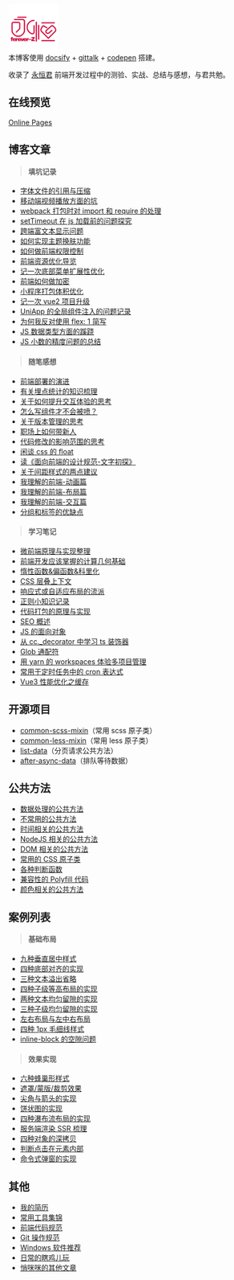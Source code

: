 <p></p>

<img src="favicon.png" width="100" style="margin:-4em 0 -1.5em" />

本博客使用 [docsify](https://docsify.js.org/#/?id=docsify) + [gittalk](https://github.com/gitalk/gitalk) + [codepen](https://codepen.io/foreverZ133/pens/public) 搭建。

收录了 [永恒君](https://github.com/forever-z-133) 前端开发过程中的测验、实战、总结与感想，与君共勉。

## 在线预览

[Online Pages](https://forever-z.cn/)

## 博客文章

> #### 填坑记录

- [字体文件的引用与压缩](https://forever-z.cn/#/articles/topic/methods-of-custom-font-family.md)
- [移动端视频播放方面的坑](https://forever-z.cn/#/articles/topic/strangeness-of-playing-video-in-web.md)
- [webpack 打包时对 import 和 require 的处理](https://forever-z.cn/#/articles/topic/require-async-in-webpack.md)
- [setTimeout 在 js 加载前的问题探究](https://forever-z.cn/#/articles/topic/strangeness-between-script-load-and-timeout.md)
- [跨端富文本显示问题](https://forever-z.cn/#/articles/topic/reasonable-use-rich-text.md)
- [如何实现主题换肤功能](https://forever-z.cn/#/articles/topic/methods-of-custom-style-theme.md)
- [如何做前端权限控制](https://forever-z.cn/#/articles/topic/methods-of-auth-control.md)
- [前端资源优化导览](https://forever-z.cn/#/articles/topic/optimization-of-sources.md)
- [记一次底部菜单扩展性优化](https://forever-z.cn/#/articles/minds/menu-expandability.md)
- [前端如何做加密](https://forever-z.cn/#/articles/topic/encryption-of-frontend.md)
- [小程序打包体积优化](https://forever-z.cn/#/articles/topic/optimization-of-mp-size.md)
- [记一次 vue2 项目升级](https://forever-z.cn/#/articles/topic/vue2-upgrade-to-vite.md)
- [UniApp 的全局组件注入的问题记录](https://forever-z.cn/#/articles/topic/uniapp-global-components.md)
- [为何我反对使用 flex: 1 简写](https://forever-z.cn/#/articles/study/why-no-flex-abbreviation.md)
- [JS 数据类型方面的蹊跷](https://forever-z.cn/#/articles/topic/strangeness-of-javascript-data-type.md)
- [JS 小数的精度问题的总结](https://forever-z.cn/#/articles/topic/js-numer-precision.md)

> #### 随笔感想

- [前端部署的演进](https://forever-z.cn/#/articles/minds/improve-of-deploy.md)
- [有关埋点统计的知识梳理](https://forever-z.cn/#/articles/minds/summary-of-event-tracking.md)
- [关于如何提升交互体验的思考](https://forever-z.cn/#/articles/minds/how-to-promote-ux-details.md)
- [怎么写组件才不会被喷？](https://forever-z.cn/#/articles/trash/how-to-write-good-component.md)
- [关于版本管理的思考](https://forever-z.cn/#/articles/minds/think-about-branch-manager.md)
- [职场上如何带新人](https://forever-z.cn/#/articles/minds/how-to-teach-new-comer.md)
- [代码修改的影响范围的思考](https://forever-z.cn/#/articles/minds/think-about-standard-of-scope.md)
- [闲谈 css 的 float](https://forever-z.cn/#/articles/minds/bullshit-about-css-float.md)
- [读《面向前端的设计规范-文字初探》](https://forever-z.cn/#/articles/minds/impressions-about-design-specification.md)
- [关于间距样式的两点建议](https://forever-z.cn/#/articles/minds/suggestion-about-css-spacing.md)
- [我理解的前端-动画篇](https://forever-z.cn/#/articles/minds/my-understanding-of-animation.md)
- [我理解的前端-布局篇](https://forever-z.cn/#/articles/minds/my-understanding-of-layout.md)
- [我理解的前端-交互篇](https://forever-z.cn/#/articles/minds/my-understanding-of-ux.md)
- [分组和标签的优缺点](https://forever-z.cn/#/articles/minds/difference-between-group-and-tag.md)

> #### 学习笔记

- [微前端原理与实现整理](https://forever-z.cn/#/articles/study/principle-of-micro-frontends.md)
- [前端开发应该掌握的计算几何基础](https://forever-z.cn/#/articles/study/base-geometry.md)
- [惰性函数&偏函数&科里化](https://forever-z.cn/#/articles/study/currying-function.md)
- [CSS 层叠上下文](https://forever-z.cn/#/articles/study/css-stacking-context.md)
- [响应式或自适应布局的流派](https://forever-z.cn/#/articles/study/school-of-media-resize.md)
- [正则小知识记录](https://forever-z.cn/#/articles/study/some-tips-of-regexp.md)
- [代码打包的原理与实现](https://forever-z.cn/#/articles/study/principle-of-webpack.md)
- [SEO 概述](https://forever-z.cn/#/articles/trash/summary-of-seo.md)
- [JS 的面向对象](https://forever-z.cn/#/articles/study/oop-in-javascript.md)
- [从 cc._decorator 中学习 ts 装饰器](https://forever-z.cn/#/articles/study/study-decorator-in-cocos.md)
- [Glob 通配符](https://forever-z.cn/#/articles/trash/glob-wildcard.md)
- [用 yarn 的 workspaces 体验多项目管理](https://forever-z.cn/#/articles/trash/yarn-workspaces.md)
- [常用于定时任务中的 cron 表达式](https://forever-z.cn/#/articles/study/learn-cron-in-timeout.md)
- [Vue3 性能优化之缓存](https://forever-z.cn/#/articles/study/vue3-performance-optimisation.md)

## 开源项目

- [common-scss-mixin](https://www.npmjs.com/package/common-scss-mixin)（常用 scss 原子类）
- [common-less-mixin](https://www.npmjs.com/package/common-less-mixin)（常用 less 原子类）
- [list-data](https://www.npmjs.com/package/list-data)（分页请求公共方法）
- [after-async-data](https://www.npmjs.com/package/after-async-data)（排队等待数据）

## 公共方法

- [数据处理的公共方法](https://forever-z.cn/#/pages/function/someFunction.md)
- [不常用的公共方法](https://forever-z.cn/#/pages/function/otherFunction.md)
- [时间相关的公共方法](https://forever-z.cn/#/pages/function/dateFunction.md)
- [NodeJS 相关的公共方法](https://forever-z.cn/#/pages/function/nodeFunction.md)
- [DOM 相关的公共方法](https://forever-z.cn/#/pages/function/domFunction.md)
- [常用的 CSS 原子类](https://forever-z.cn/#/pages/function/someCSS.md)
- [各种判断函数](https://forever-z.cn/#/pages/function/someRegExp.md)
- [兼容性的 Polyfill 代码](https://forever-z.cn/#/pages/function/polyfillFunction.md)
- [颜色相关的公共方法](https://forever-z.cn/#/pages/function/colorFunction.md)

## 案例列表

> #### 基础布局

- [九种垂直居中样式](https://forever-z.cn/#/pages/layout/vertical-center.md)
- [四种底部对齐的实现](https://forever-z.cn/#/pages/layout/child-align-bottom.md)
- [三种文本溢出省略](https://forever-z.cn/#/pages/layout/text-overflow.md)
- [四种子级等高布局的实现](https://forever-z.cn/#/pages/layout/child-same-height.md)
- [两种文本均匀留隙的实现](https://forever-z.cn/#/pages/layout/text-align-justify.md)
- [三种子级均匀留隙的实现](https://forever-z.cn/#/pages/layout/child-align-justify.md)
- [左右布局与左中右布局](https://forever-z.cn/#/pages/layout/left-right-layout.md)
- [四种 1px 毛细线样式](https://forever-z.cn/#/pages/layout/1px-border.md)
- [inline-block 的空隙问题](https://forever-z.cn/#/pages/layout/inline-block-spacing.md)

> #### 效果实现

- [六种蜂巢形样式](https://forever-z.cn/#/pages/effect/honeycomb.md)
- [遮罩/蒙版/裁剪效果](https://forever-z.cn/#/pages/effect/css-mask.md)
- [尖角与箭头的实现](https://forever-z.cn/#/pages/effect/css-arrow.md)
- [饼状图的实现](https://forever-z.cn/#/pages/effect/css-pie.md)
- [四种瀑布流布局的实现](https://forever-z.cn/#/pages/effect/masonry.md)
- [服务端渲染 SSR 梳理](https://forever-z.cn/#/articles/study/study-react-ssr.md)
- [四种对象的深拷贝](https://forever-z.cn/#/pages/others/deep-clone.md)
- [判断点击在元素内部](https://forever-z.cn/#/articles/study/justify-click-inner.md)
- [命令式弹窗的实现](https://forever-z.cn/#/articles/trash/open-dialog-with-command.md)

## 其他

- [我的简历](https://forever-z.cn/#/pages/others/job-wanted.md)
- [常用工具集锦](https://forever-z.cn/#/pages/others/tools.md)
- [前端代码规范](https://forever-z.cn/#/pages/doc/前端代码规范.md)
- [Git 操作规范](https://forever-z.cn/#/pages/doc/Git%20操作规范.md)
- [Windows 软件推荐](https://forever-z.cn/#/pages/others/windows-software.md)
- [日常的瞎鸡儿玩](https://forever-z.cn/#/pages/others/others.md)
- [悄咪咪的其他文章](https://forever-z.cn/#/articles/trash/index.md)
